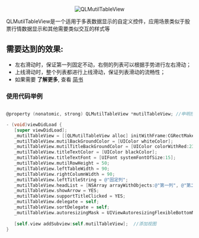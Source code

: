<p align="center" >
<img src="https://upload-images.jianshu.io/upload_images/4840889-3ff0f067adef635c.gif?imageMogr2/auto-orient/strip%7CimageView2/2/w/424" alt="QLMutilTableView" title="QLMutilTableView">
</p>


QLMutilTableView是一个适用于多表数据显示的自定义控件，应用场景类似于股票行情数据显示和其他需要类似交互的样式等

## 需要达到的效果:

- 左右滑动时，保证第一列固定不动，右侧的列表可以根据手势进行左右滑动；
- 上线滑动时，整个列表都进行上线滑动，保证列表滑动的流畅性；
- 如果需要 **了解更多**, 查看 [简书](https://www.jianshu.com/p/589fcc1d22b9)


### 使用代码举例

```objective-c

@property (nonatomic, strong) QLMutilTableView *mutilTableView; //申明控件

- (void)viewDidLoad {
   [super viewDidLoad];
   _mutilTableView = [[QLMutilTableView alloc] initWithFrame:CGRectMake(0, NavigationBarHeight, CGRectGetWidth(self.view.frame), CGRectGetHeight(self.view.frame) - NavigationBarHeight)];  //初始化
   _mutilTableView.mutilBackGroundColor = [UIColor whiteColor];
   _mutilTableView.mutilTitleBackGroundColor = [UIColor colorWithRed:235/255.0f green:235/255.0f blue:235/255.0f alpha:1.0];
   _mutilTableView.titleTextColor = [UIColor blackColor];
   _mutilTableView.titleTextFont = [UIFont systemFontOfSize:15];
   _mutilTableView.mutilRowHeight = 50;
   _mutilTableView.leftTableWidth = 90;
   _mutilTableView.rightColumnWidth = 90;
   _mutilTableView.leftTitleString = @"固定列";
   _mutilTableView.headList = [NSArray arrayWithObjects:@"第一列", @"第二列", @"第三列", @"第四列", @"第五列", @"第六列", @"第七列", @"第八列", @"第九列", @"第十列", nil];
   _mutilTableView.showArrow = YES;
   _mutilTableView.supportTitleClicked = YES;
   _mutilTableView.delegate = self;
   _mutilTableView.sortDelegate = self;
   _mutilTableView.autoresizingMask = UIViewAutoresizingFlexibleBottomMargin | UIViewAutoresizingFlexibleLeftMargin | UIViewAutoresizingFlexibleWidth | UIViewAutoresizingFlexibleRightMargin | UIViewAutoresizingFlexibleTopMargin | UIViewAutoresizingFlexibleHeight;
   
   [self.view addSubview:self.mutilTableView];  //添加视图
}

```

